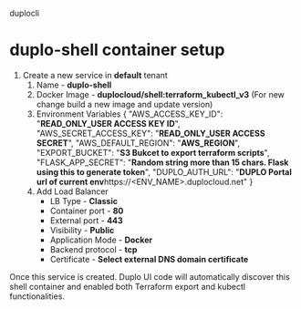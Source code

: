 duplocli


# duplo-shell container setup

1. Create a new service in **default** tenant
    1. Name - **duplo-shell**
    2. Docker Image - **duplocloud/shell:terraform_kubectl_v3** (For new change build a new image and update version)
    3. Environment Variables
        {
            "AWS_ACCESS_KEY_ID": "**READ_ONLY_USER ACCESS KEY ID**",
            "AWS_SECRET_ACCESS_KEY": "**READ_ONLY_USER ACCESS SECRET**",
            "AWS_DEFAULT_REGION": "**AWS_REGION**",
            "EXPORT_BUCKET": "**S3 Bukcet to export terraform scripts**",
            "FLASK_APP_SECRET": "**Random string more than 15 chars. Flask using this to generate token**",
            "DUPLO_AUTH_URL": "**DUPLO Portal url of current env**https://<ENV_NAME>.duplocloud.net"
        }
    4. Add Load Balancer
        - LB Type - **Classic**
        - Container port - **80**
        - External port - **443**
        - Visibility - **Public**
        - Application Mode - **Docker**
        - Backend protocol - **tcp**
        - Certificate - **Select external DNS domain certificate**

Once this service is created. Duplo UI code will automatically discover this shell container and enabled both Terraform export and kubectl functionalities.